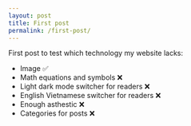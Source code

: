 ```yaml
---
layout: post
title: First post
permalink: /first-post/
---
```


First post to test which technology my website lacks:
- Image ✅
- Math equations and symbols ❌
- Light dark mode switcher for readers ❌
- English Vietnamese switcher for readers ❌
- Enough asthestic ❌
- Categories for posts ❌